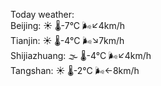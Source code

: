 Today weather:  
Beijing: ☀️   🌡️-7°C 🌬️↙4km/h  
Tianjin: ☀️   🌡️-4°C 🌬️↘7km/h  
Shijiazhuang: 🌫  🌡️-4°C 🌬️↙4km/h  
Tangshan: ☀️   🌡️-2°C 🌬️←8km/h  

